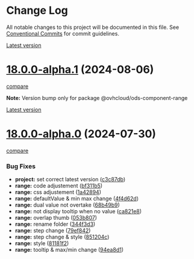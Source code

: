 # Change Log

All notable changes to this project will be documented in this file.
See [Conventional Commits](https://conventionalcommits.org) for commit guidelines.

[Latest version](https://ovh.github.io/design-system/latest/?path=/docs/design-system-changelog--page)


# [18.0.0-alpha.1](https://ovh.github.io/design-system/v18.0.0-alpha.1/?path=/docs/design-system-changelog--page) (2024-08-06)
[compare](https://github.com/ovh/design-system/compare/v18.0.0-alpha.0...v18.0.0-alpha.1)

**Note:** Version bump only for package @ovhcloud/ods-component-range







[Latest version](https://ovh.github.io/design-system/latest/?path=/docs/design-system-changelog--page)


# [18.0.0-alpha.0](https://ovh.github.io/design-system/v18.0.0-alpha.0/?path=/docs/design-system-changelog--page) (2024-07-30)
[compare](https://github.com/ovh/design-system/compare/v17.2.2...v18.0.0-alpha.0)

### Bug Fixes

* **project:** set correct latest version ([c3c87db](https://github.com/ovh/design-system/commit/c3c87db50891e8da601bb89f22ed44ff56f71181))
* **range:** code adjustement ([bf311b5](https://github.com/ovh/design-system/commit/bf311b5ad44d3533add9633890d2251cd3b763ce))
* **range:** css adjustement ([1a42894](https://github.com/ovh/design-system/commit/1a42894927a2527fb9f4ead96da584c6602bd379))
* **range:** defaultValue & min max change ([4f4d62d](https://github.com/ovh/design-system/commit/4f4d62de3b156ddbf0295007cb98cca546450643))
* **range:** dual value not overtake ([68b49b9](https://github.com/ovh/design-system/commit/68b49b94fb3f14d98e973a8517235cd49347265d))
* **range:** not display tooltip when no value ([ca821e8](https://github.com/ovh/design-system/commit/ca821e83800f0149fbc7825a761cea6bcbc36d98))
* **range:** overlap thumb ([053b807](https://github.com/ovh/design-system/commit/053b807aafe86162bdb606575e77f609c3372723))
* **range:** rename folder ([344f3d3](https://github.com/ovh/design-system/commit/344f3d30fab529eec7ebe0030722a3507956c174))
* **range:** step change ([79ef842](https://github.com/ovh/design-system/commit/79ef8428023fe987764ccce4c9f2feb99fc8310a))
* **range:** step change & style ([851204c](https://github.com/ovh/design-system/commit/851204c3ab3f45e0cb973c533b6de03c88001d33))
* **range:** style ([81181f2](https://github.com/ovh/design-system/commit/81181f213cd8126692a92f38e719e9e17f2b2c15))
* **range:** tooltip & max/min change ([94ea8d1](https://github.com/ovh/design-system/commit/94ea8d171b2c97f0067eaa0480052753d05078cf))
